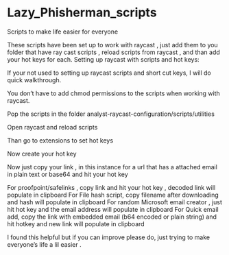 # Lazy_Phisherman_scripts
Scripts to make life easier for everyone

These scripts have been set up to work with raycast , just add them to you folder that have ray cast scripts , reload scripts from raycast , and than add your hot keys for each. 
Setting up raycast with scripts and hot keys:

If your not used to setting up raycast scripts and short cut keys, I will do quick walkthrough.

You don’t have to add chmod permissions to the scripts when working with raycast.

Pop the scripts in the folder analyst-raycast-configuration/scripts/utilities 

Open raycast and reload scripts 

Than go to extensions to set hot keys 

Now create your hot key

Now just copy your link , in this instance for a url that has a attached email in plain text or base64 and hit your hot key 

For proofpoint/safelinks , copy link and hit your hot key , decoded link will populate in clipboard
For File hash script, copy filename after downloading and hash will populate in clipboard
For random Microsoft email creator , just hit hot key and the email address will populate in clipboard
For Quick email add, copy the link with embedded email (b64 encoded or plain string) and hit hotkey and new link will populate in clipboard

I found this helpful but if you can improve please do, just trying to make everyone’s life a lil easier .




